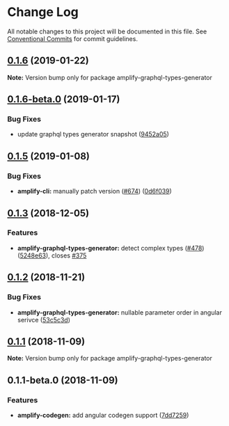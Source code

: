 # Change Log

All notable changes to this project will be documented in this file.
See [Conventional Commits](https://conventionalcommits.org) for commit guidelines.

<a name="0.1.6"></a>
## [0.1.6](https://github.com/aws-amplify/amplify-cli/compare/amplify-graphql-types-generator@0.1.6-beta.0...amplify-graphql-types-generator@0.1.6) (2019-01-22)




**Note:** Version bump only for package amplify-graphql-types-generator

<a name="0.1.6-beta.0"></a>
## [0.1.6-beta.0](https://github.com/aws-amplify/amplify-cli/compare/amplify-graphql-types-generator@0.1.5...amplify-graphql-types-generator@0.1.6-beta.0) (2019-01-17)


### Bug Fixes

* update graphql types generator snapshot ([9452a05](https://github.com/aws-amplify/amplify-cli/commit/9452a05))




<a name="0.1.5"></a>
## [0.1.5](https://github.com/aws-amplify/amplify-cli/compare/amplify-graphql-types-generator@0.1.3...amplify-graphql-types-generator@0.1.5) (2019-01-08)


### Bug Fixes

* **amplify-cli:** manually patch version ([#674](https://github.com/aws-amplify/amplify-cli/issues/674)) ([0d6f039](https://github.com/aws-amplify/amplify-cli/commit/0d6f039))




<a name="0.1.3"></a>
## [0.1.3](https://github.com/aws-amplify/amplify-cli/compare/amplify-graphql-types-generator@0.1.2...amplify-graphql-types-generator@0.1.3) (2018-12-05)


### Features

* **amplify-graphql-types-generator:** detect complex types ([#478](https://github.com/aws-amplify/amplify-cli/issues/478)) ([5248e63](https://github.com/aws-amplify/amplify-cli/commit/5248e63)), closes [#375](https://github.com/aws-amplify/amplify-cli/issues/375)




<a name="0.1.2"></a>
## [0.1.2](https://github.com/aws-amplify/amplify-cli/compare/amplify-graphql-types-generator@0.1.1...amplify-graphql-types-generator@0.1.2) (2018-11-21)


### Bug Fixes

* **amplify-graphql-types-generator:** nullable parameter order in angular serivce ([53c5c3d](https://github.com/aws-amplify/amplify-cli/commit/53c5c3d))




<a name="0.1.1"></a>
## [0.1.1](https://github.com/aws-amplify/amplify-cli/compare/amplify-graphql-types-generator@0.1.1-beta.0...amplify-graphql-types-generator@0.1.1) (2018-11-09)




**Note:** Version bump only for package amplify-graphql-types-generator

<a name="0.1.1-beta.0"></a>
## 0.1.1-beta.0 (2018-11-09)


### Features

* **amplify-codegen:** add angular codegen support ([7dd7259](https://github.com/aws-amplify/amplify-cli/commit/7dd7259))

